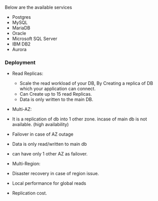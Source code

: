 Below are the available services
   - Postgres
   - MySQL
   - MariaDB
   - Oracle
   - Microsoft SQL Server
   - IBM DB2
   - Aurora 

### Deployment

- Read Replicas:
  - Scale the read workload of your DB, By Creating a replica of DB which your application can connect.
  - Can Create up to 15 read Replicas.
  - Data is only written to the main DB.

- Multi-AZ:
- It is a replication of db into 1 other zone. incase of main db is not available. (high availability)
 - Failover in case of AZ outage 
 - Data is only read/written to main db
 - can have only 1 other AZ as failover.

-  Multi-Region:
- Disaster recovery in case of region issue.
- Local performance for global reads
- Replication cost.
 
